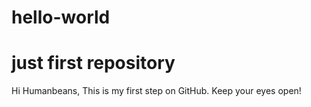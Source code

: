 # hello-world
just first repository
========================
Hi Humanbeans,
  This is my first step on GitHub. Keep your eyes open!
